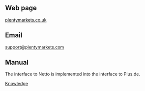 ## Web page
 
<a href="https://www.plentymarkets.co.uk/" target="_blank">plentymarkets.co.uk</a>
 
## Email
 
<a href="mailto:support@plentymarkets.com">support@plentymarkets.com</a>

## Manual

The interface to Netto is implemented into the interface to Plus.de.

<a href="https://knowledge.plentymarkets.com/en/omni-channel/multi-channel/plus-gartenxxl" target="_blank">Knowledge</a>

